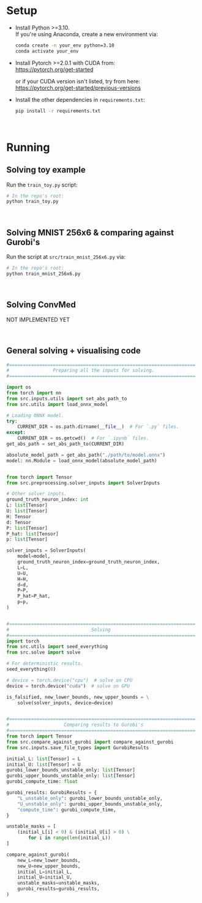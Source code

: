 # Setup

- Install Python >=3.10. \
  If you're using Anaconda, create a new environment via:

  ```bash
  conda create -n your_env python=3.10
  conda activate your_env
  ```

- Install Pytorch >=2.0.1 with CUDA from: \
  https://pytorch.org/get-started

  or if your CUDA version isn't listed, try from here: \
  https://pytorch.org/get-started/previous-versions

- Install the other dependencies in `requirements.txt`:

  ```bash
  pip install -r requirements.txt
  ```

<br>

# Running

## Solving toy example

Run the `train_toy.py` script:

```bash
# In the repo's root:
python train_toy.py
```

<br>

## Solving MNIST 256x6 & comparing against Gurobi's

Run the script at `src/train_mnist_256x6.py` via:

```bash
# In the repo's root:
python train_mnist_256x6.py
```

<br>

## Solving ConvMed
NOT IMPLEMENTED YET

<br>

## General solving + visualising code

```py
#====================================================================
#                Preparing all the inputs for solving.
#====================================================================

import os
from torch import nn
from src.inputs.utils import set_abs_path_to
from src.utils import load_onnx_model

# Loading ONNX model.
try:
    CURRENT_DIR = os.path.dirname(__file__)  # For `.py` files.
except:
    CURRENT_DIR = os.getcwd()  # For `.ipynb` files.
get_abs_path = set_abs_path_to(CURRENT_DIR)

absolute_model_path = get_abs_path("./path/to/model.onnx")
model: nn.Module = load_onnx_model(absolute_model_path)


from torch import Tensor
from src.preprocessing.solver_inputs import SolverInputs

# Other solver inputs.
ground_truth_neuron_index: int
L: list[Tensor]
U: list[Tensor]
H: Tensor
d: Tensor
P: list[Tensor]
P_hat: list[Tensor]
p: list[Tensor]

solver_inputs = SolverInputs(
    model=model,
    ground_truth_neuron_index=ground_truth_neuron_index,
    L=L,
    U=U,
    H=H,
    d=d,
    P=P,
    P_hat=P_hat,
    p=p,
)


#====================================================================
#                              Solving
#====================================================================
import torch
from src.utils import seed_everything
from src.solve import solve

# For deterministic results.
seed_everything(0)

# device = torch.device("cpu")  # solve on CPU
device = torch.device("cuda")  # solve on GPU

is_falsified, new_lower_bounds, new_upper_bounds = \
    solve(solver_inputs, device=device)


#====================================================================
#                    Comparing results to Gurobi's
#====================================================================
from torch import Tensor
from src.compare_against_gurobi import compare_against_gurobi
from src.inputs.save_file_types import GurobiResults

initial_L: list[Tensor] = L
initial_U: list[Tensor] = U
gurobi_lower_bounds_unstable_only: list[Tensor]
gurobi_upper_bounds_unstable_only: list[Tensor]
gurobi_compute_time: float

gurobi_results: GurobiResults = {
    "L_unstable_only": gurobi_lower_bounds_unstable_only,
    "U_unstable_only": gurobi_upper_bounds_unstable_only,
    "compute_time": gurobi_compute_time,
}

unstable_masks = [
    (initial_L[i] < 0) & (initial_U[i] > 0) \
        for i in range(len(initial_L))
]

compare_against_gurobi(
    new_L=new_lower_bounds,
    new_U=new_upper_bounds,
    initial_L=initial_L,
    initial_U=initial_U,
    unstable_masks=unstable_masks,
    gurobi_results=gurobi_results,
)
```
